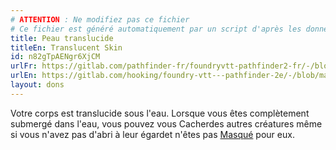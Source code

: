 ```yaml
---
# ATTENTION : Ne modifiez pas ce fichier
# Ce fichier est généré automatiquement par un script d'après les données du module Foundry VTT officiel et de sa traduction
title: Peau translucide
titleEn: Translucent Skin
id: n82gTpAENgr6XjCM
urlFr: https://gitlab.com/pathfinder-fr/foundryvtt-pathfinder2-fr/-/blob/master/data/feats/n82gTpAENgr6XjCM.htm
urlEn: https://gitlab.com/hooking/foundry-vtt---pathfinder-2e/-/blob/master/packs/data/feats.db/translucent-skin.json
layout: dons
---
```

Votre corps est translucide sous l'eau. Lorsque vous êtes complètement submergé dans l'eau, vous pouvez vous Cacherdes autres créatures même si vous n'avez pas d'abri à leur égardet n'êtes pas [Masqué](../conditions/masqué.html) pour eux.
